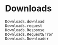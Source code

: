 # Downloads

```@docs
Downloads.download
Downloads.request
Downloads.Response
Downloads.RequestError
Downloads.Downloader
```
